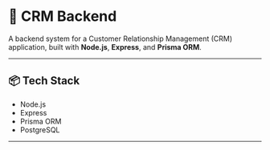 # 🚀 CRM Backend

A backend system for a Customer Relationship Management (CRM) application, built with **Node.js**, **Express**, and **Prisma ORM**.

---

## 📦 Tech Stack

- Node.js
- Express
- Prisma ORM
- PostgreSQL 

---